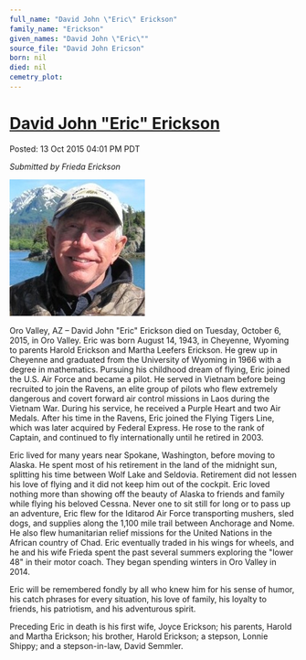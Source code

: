 ```yaml
---
full_name: "David John \"Eric\" Erickson"
family_name: "Erickson"
given_names: "David John \"Eric\""
source_file: "David John Ericson"
born: nil
died: nil
cemetry_plot: 
---
```

# [David John "Eric" Erickson](http://www.seldovia.com/david-john-eric-erickson/)

Posted: 13 Oct 2015 04:01 PM PDT

*Submitted by Frieda Erickson*

![Eric Erickson](../assets/images/David%20John%20Ericson/media/image1.jpeg)

Oro Valley, AZ – David John "Eric" Erickson died on Tuesday, October 6,
2015, in Oro Valley. Eric was born August 14, 1943, in Cheyenne, Wyoming
to parents Harold Erickson and Martha Leefers Erickson. He grew up in
Cheyenne and graduated from the University of Wyoming in 1966 with a
degree in mathematics. Pursuing his childhood dream of flying, Eric
joined the U.S. Air Force and became a pilot. He served in Vietnam
before being recruited to join the Ravens, an elite group of pilots who
flew extremely dangerous and covert forward air control missions in Laos
during the Vietnam War. During his service, he received a Purple Heart
and two Air Medals. After his time in the Ravens, Eric joined the Flying
Tigers Line, which was later acquired by Federal Express. He rose to the
rank of Captain, and continued to fly internationally until he retired
in 2003.

Eric lived for many years near Spokane, Washington, before moving to
Alaska. He spent most of his retirement in the land of the midnight sun,
splitting his time between Wolf Lake and Seldovia. Retirement did not
lessen his love of flying and it did not keep him out of the cockpit.
Eric loved nothing more than showing off the beauty of Alaska to friends
and family while flying his beloved Cessna. Never one to sit still for
long or to pass up an adventure, Eric flew for the Iditarod Air Force
transporting mushers, sled dogs, and supplies along the 1,100 mile trail
between Anchorage and Nome. He also flew humanitarian relief missions
for the United Nations in the African country of Chad. Eric eventually
traded in his wings for wheels, and he and his wife Frieda spent the
past several summers exploring the "lower 48" in their motor coach. They
began spending winters in Oro Valley in 2014.

Eric will be remembered fondly by all who knew him for his sense of
humor, his catch phrases for every situation, his love of family, his
loyalty to friends, his patriotism, and his adventurous spirit.

Preceding Eric in death is his first wife, Joyce Erickson; his parents,
Harold and Martha Erickson; his brother, Harold Erickson; a stepson,
Lonnie Shippy; and a stepson-in-law, David Semmler.

